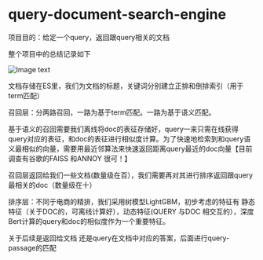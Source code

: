 # query-document-search-engine
项目目的：给定一个query，返回跟query相关的文档

整个项目中的总结记录如下

![Image text](https://github.com/yuqinyuqinyuqin/query-document-search-engine/blob/main/untitled.png)


文档存储在ES里，我们为文档的标题，关键词分别建立正排和倒排索引（用于term匹配）

召回层：分两路召回，一路为基于term匹配。一路为基于语义匹配。

  基于语义的召回需要我们离线将doc的表征存储好，query一来只需在线获得query对应的表征，和doc的表征进行相似度计算。为了快速地检索到和query语义最相似的向量，需要用最近邻算法来快速返回距离query最近的doc向量【目前调查有谷歌的FAISS 和ANNOY 很可！】

召回层返回给我们一些文档(数量级在百），我们需要再对其进行排序返回跟query最相关的doc（数量级在十）

排序层：不同于电商的精排，我们采用树模型LightGBM，初步考虑的特征有 静态特征（关于DOC的，可离线计算好），动态特征(QUERY 与DOC 相交互的），深度Bert计算的query和doc的相似度作为一个重要特征。

关于后续是返回给文档 还是query在文档中对应的答案，后面进行query-passage的匹配
